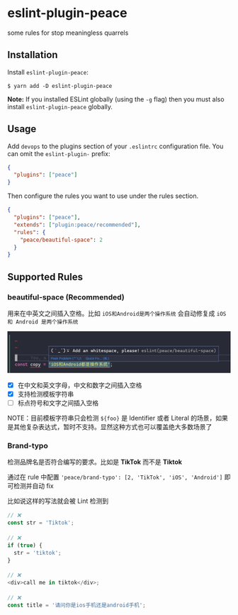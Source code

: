 # eslint-plugin-peace

some rules for stop meaningless quarrels

## Installation

Install `eslint-plugin-peace`:

```
$ yarn add -D eslint-plugin-peace
```

**Note:** If you installed ESLint globally (using the `-g` flag) then you must also install `eslint-plugin-peace` globally.

## Usage

Add `devops` to the plugins section of your `.eslintrc` configuration file. You can omit the `eslint-plugin-` prefix:

```json
{
  "plugins": ["peace"]
}
```

Then configure the rules you want to use under the rules section.

```json
{
  "plugins": ["peace"],
  "extends": ["plugin:peace/recommended"],
  "rules": {
    "peace/beautiful-space": 2
  }
}
```

## Supported Rules

### beautiful-space (**Recommended**)

用来在中英文之间插入空格。比如 `iOS和Android是两个操作系统` 会自动修复成 `iOS 和 Android 是两个操作系统`

![](./resources/intr1.png)

- [x] 在中文和英文字母，中文和数字之间插入空格
- [x] 支持检测模板字符串
- [ ] 标点符号和文字之间插入空格

NOTE：目前模板字符串只会检测 `${foo}` 是 Identifier 或者 Literal 的场景，如果是其他复杂表达式，暂时不支持。显然这种方式也可以覆盖绝大多数场景了

### Brand-typo

检测品牌名是否符合编写的要求。比如是 **TikTok** 而不是 **Tiktok**

通过在 rule 中配置 `'peace/brand-typo': [2, 'TikTok', 'iOS', 'Android']` 即可检测并自动 fix

比如说这样的写法就会被 Lint 检测到

```js
// ❌
const str = 'Tiktok';

// ❌
if (true) {
  str = 'tiktok';
}

// ❌
<div>call me in tiktok</div>;

// ❌
const title = '请问你是ios手机还是android手机';
```

